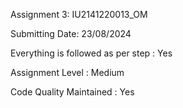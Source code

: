 Assignment 3: IU2141220013_OM

Submitting Date: 23/08/2024

Everything is followed as per step : Yes

Assignment Level : Medium

Code Quality Maintained : Yes
